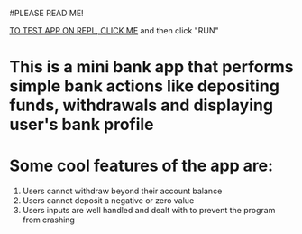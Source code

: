 #PLEASE READ ME! 

[TO TEST APP ON REPL, CLICK ME](https://replit.com/@Oluwamarc1/Bank-App#minibankproject.c) and then click "RUN"
# This is a mini bank app that performs simple bank actions like depositing funds, withdrawals and displaying user's bank profile
# Some cool features of the app are:
  1. Users cannot withdraw beyond their account balance
  2. Users cannot deposit a negative or zero value
  3. Users inputs are well handled and dealt with to prevent the program from crashing
